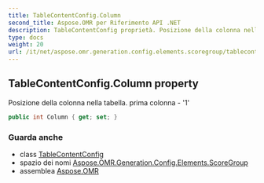 ```yaml
---
title: TableContentConfig.Column
second_title: Aspose.OMR per Riferimento API .NET
description: TableContentConfig proprietà. Posizione della colonna nella tabella. prima colonna  1
type: docs
weight: 20
url: /it/net/aspose.omr.generation.config.elements.scoregroup/tablecontentconfig/column/
---
```

## TableContentConfig.Column property

Posizione della colonna nella tabella. prima colonna - '1'

```csharp
public int Column { get; set; }
```

### Guarda anche

* class [TableContentConfig](../)
* spazio dei nomi [Aspose.OMR.Generation.Config.Elements.ScoreGroup](../../tablecontentconfig/)
* assemblea [Aspose.OMR](../../../)


